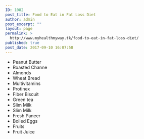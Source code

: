 ```yaml
---
ID: 1082
post_title: Food to Eat in Fat Loss Diet
author: admin
post_excerpt: ""
layout: page
permalink: >
  http://www.myhealthmyway.tk/food-to-eat-in-fat-loss-diet/
published: true
post_date: 2017-09-10 16:07:58
---
```

<ul>
 	<li>Peanut Butter</li>
 	<li>Roasted Channe</li>
 	<li>Almonds</li>
 	<li>Wheat Bread</li>
 	<li>Multivitamins</li>
 	<li>Protinex</li>
 	<li>Fiber Biscuit</li>
 	<li>Green tea</li>
 	<li>Slim Milk</li>
 	<li>Slim Milk</li>
 	<li>Fresh Paneer</li>
 	<li>Boiled Eggs</li>
 	<li>Fruits</li>
 	<li>Fruit Juice</li>
</ul>
